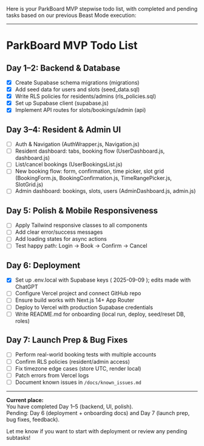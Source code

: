 Here is your ParkBoard MVP stepwise todo list, with completed and pending tasks based on our previous Beast Mode execution:

---

# ParkBoard MVP Todo List

## Day 1–2: Backend & Database
- [x] Create Supabase schema migrations (migrations)
- [x] Add seed data for users and slots (seed_data.sql)
- [x] Write RLS policies for residents/admins (rls_policies.sql)
- [x] Set up Supabase client (supabase.js)
- [x] Implement API routes for slots/bookings/admin (api)

## Day 3–4: Resident & Admin UI
- [ ] Auth & Navigation (AuthWrapper.js, Navigation.js)
- [ ] Resident dashboard: tabs, booking flow (UserDashboard.js, dashboard.js)
- [ ] List/cancel bookings (UserBookingsList.js)
- [ ] New booking flow: form, confirmation, time picker, slot grid (BookingForm.js, BookingConfirmation.js, TimeRangePicker.js, SlotGrid.js)
- [ ] Admin dashboard: bookings, slots, users (AdminDashboard.js, admin.js)

## Day 5: Polish & Mobile Responsiveness
- [ ] Apply Tailwind responsive classes to all components
- [ ] Add clear error/success messages
- [ ] Add loading states for async actions
- [ ] Test happy path: Login → Book → Confirm → Cancel

## Day 6: Deployment
- [x] Set up .env.local with Supabase keys ( 2025-09-09 ); edits made with ChatGPT
- [ ] Configure Vercel project and connect GitHub repo
- [ ] Ensure build works with Next.js 14+ App Router
- [ ] Deploy to Vercel with production Supabase credentials
- [ ] Write README.md for onboarding (local run, deploy, seed/reset DB, roles)

## Day 7: Launch Prep & Bug Fixes
- [ ] Perform real-world booking tests with multiple accounts
- [ ] Confirm RLS policies (resident/admin access)
- [ ] Fix timezone edge cases (store UTC, render local)
- [ ] Patch errors from Vercel logs
- [ ] Document known issues in `/docs/known_issues.md`

---

**Current place:**  
You have completed Day 1–5 (backend, UI, polish).  
Pending: Day 6 (deployment + onboarding docs) and Day 7 (launch prep, bug fixes, feedback).

Let me know if you want to start with deployment or review any pending subtasks!